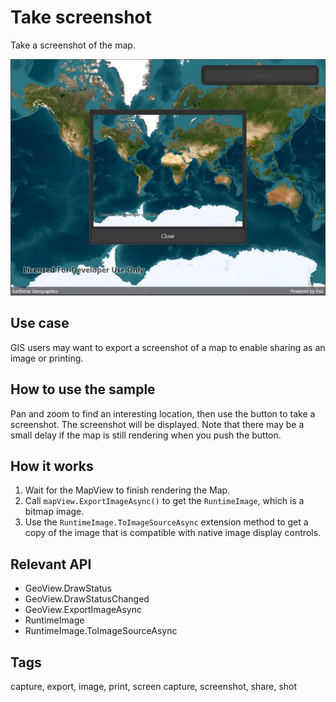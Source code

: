 # Take screenshot

Take a screenshot of the map.

![Image of take screenshot](takescreenshot.jpg)

## Use case

GIS users may want to export a screenshot of a map to enable sharing as an image or printing.

## How to use the sample

Pan and zoom to find an interesting location, then use the button to take a screenshot. The screenshot will be displayed. Note that there may be a small delay if the map is still rendering when you push the button.

## How it works

1. Wait for the MapView to finish rendering the Map.
2. Call `mapView.ExportImageAsync()` to get the `RuntimeImage`, which is a bitmap image.
3. Use the `RuntimeImage.ToImageSourceAsync` extension method to get a copy of the image that is compatible with native image display controls.

## Relevant API

* GeoView.DrawStatus
* GeoView.DrawStatusChanged
* GeoView.ExportImageAsync
* RuntimeImage
* RuntimeImage.ToImageSourceAsync

## Tags

capture, export, image, print, screen capture, screenshot, share, shot